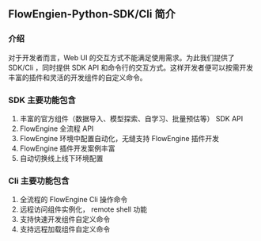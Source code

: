 ## FlowEngien-Python-SDK/Cli 简介
### 介绍
对于开发者而言，Web UI 的交互方式不能满足使用需求。为此我们提供了 SDK/Cli ，同时提供 SDK API 和命令行的交互方式。这样开发者便可以按需开发丰富的插件和灵活的开发组件的自定义命令。

### SDK 主要功能包含
1. 丰富的官方组件（数据导入、模型探索、自学习、批量预估等） SDK API
2. FlowEngine 全流程 API
3. FlowEngine 环境中配置自动化，无缝支持 FlowEngine 插件开发
4. FlowEngine 插件开发案例丰富
5. 自动切换线上线下环境配置


### Cli 主要功能包含
1. 全流程的 FlowEngine Cli 操作命令
2. 远程访问组件实例化， remote shell 功能
3. 支持快速开发组件自定义命令
4. 支持远程加载组件自定义命令
